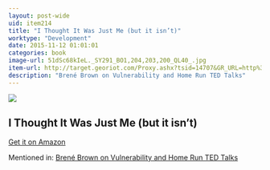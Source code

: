 ```yaml
---
layout: post-wide
uid: item214
title: "I Thought It Was Just Me (but it isn’t)"
worktype: "Development"
date: 2015-11-12 01:01:01
categories: book
image-url: 51dSc68kIeL._SY291_BO1,204,203,200_QL40_.jpg
item-url: http://target.georiot.com/Proxy.ashx?tsid=14707&GR_URL=http%3A%2F%2Fwww.amazon.com%2FThought-Was-Just-but-isnt%2Fdp%2F1592403352%2F
description: "Brené Brown on Vulnerability and Home Run TED Talks"
---
```

<a href="http://target.georiot.com/Proxy.ashx?tsid=14707&GR_URL=http%3A%2F%2Fwww.amazon.com%2FThought-Was-Just-but-isnt%2Fdp%2F1592403352%2F" target="blank"><img src="../../../../img/thumbs/51dSc68kIeL._SY291_BO1,204,203,200_QL40_.jpg" class="prod-img"></a>
<h2>I Thought It Was Just Me (but it isn’t)</h2>
<p><a href="http://target.georiot.com/Proxy.ashx?tsid=14707&GR_URL=http%3A%2F%2Fwww.amazon.com%2FThought-Was-Just-but-isnt%2Fdp%2F1592403352%2F" target="blank">Get it on Amazon</a><p>
<p>Mentioned in: <a href="http://fourhourworkweek.com/2015/08/28/brene-brown-on-vulnerability-and-home-run-ted-talks/" target="blank">Brené Brown on Vulnerability and Home Run TED Talks</a></p>
